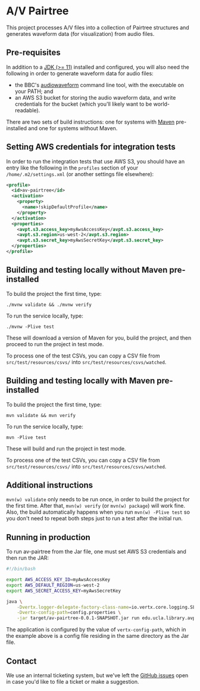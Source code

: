 # A/V Pairtree

This project processes A/V files into a collection of Pairtree structures and generates waveform data (for visualization) from audio files.

## Pre-requisites

In addition to a [JDK (>= 11)](https://adoptopenjdk.net/) installed and configured, you will also need the following in order to generate waveform data for audio files:

  * the BBC's [audiowaveform](https://github.com/bbc/audiowaveform) command line tool, with the executable on your PATH; and
  * an AWS S3 bucket for storing the audio waveform data, and write credentials for the bucket (which you'll likely want to be world-readable).

There are two sets of build instructions: one for systems with [Maven](https://maven.apache.org/) pre-installed and one for systems without Maven.

## Setting AWS credentials for integration tests

In order to run the integration tests that use AWS S3, you should have an entry like the following in the `profiles` section of your `/home/.m2/settings.xml` (or another settings file elsewhere):

```xml
<profile>
  <id>av-pairtree</id>
  <activation>
    <property>
      <name>!skipDefaultProfile</name>
    </property>
  </activation>
  <properties>
    <avpt.s3.access_key>myAwsAccessKey</avpt.s3.access_key>
    <avpt.s3.region>us-west-2</avpt.s3.region>
    <avpt.s3.secret_key>myAwsSecretKey</avpt.s3.secret_key>
  </properties>
</profile>
```

## Building and testing locally without Maven pre-installed

To build the project the first time, type:

    ./mvnw validate && ./mvnw verify

To run the service locally, type:

    ./mvnw -Plive test

These will download a version of Maven for you, build the project, and then proceed to run the project in test mode.

To process one of the test CSVs, you can copy a CSV file from `src/test/resources/csvs/` into `src/test/resources/csvs/watched`.

## Building and testing locally with Maven pre-installed

To build the project the first time, type:

    mvn validate && mvn verify

To run the service locally, type:

    mvn -Plive test

These will build and run the project in test mode.

To process one of the test CSVs, you can copy a CSV file from `src/test/resources/csvs/` into `src/test/resources/csvs/watched`.

## Additional instructions

`mvn(w) validate` only needs to be run once, in order to build the project for the first time. After that, `mvn(w) verify` (or `mvn(w) package`) will work fine. Also, the build automatically happens when you run `mvn(w) -Plive test` so you don't need to repeat both steps just to run a test after the initial run.

## Running in production

To run av-pairtree from the Jar file, one must set AWS S3 credentials and then run the JAR:

```bash
#!/bin/bash

export AWS_ACCESS_KEY_ID=myAwsAccessKey
export AWS_DEFAULT_REGION=us-west-2
export AWS_SECRET_ACCESS_KEY=myAwsSecretKey

java \
    -Dvertx.logger-delegate-factory-class-name=io.vertx.core.logging.SLF4JLogDelegateFactory \
    -Dvertx-config-path=config.properties \
    -jar target/av-pairtree-0.0.1-SNAPSHOT.jar run edu.ucla.library.avpairtree.verticles.MainVerticle
```

The application is configured by the value of `vertx-config-path`, which in the example above is a config file residing in the same directory as the Jar file.

## Contact

We use an internal ticketing system, but we've left the [GitHub issues](https://github.com/UCLALibrary/av-pairtree/issues) open in case you'd like to file a ticket or make a suggestion.
